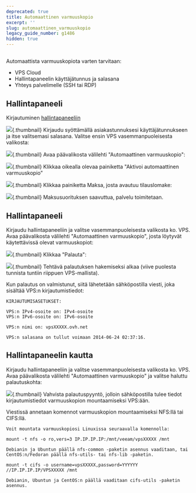 ```yaml
---
deprecated: true
title: Automaattinen varmuuskopio
excerpt: ''
slug: automaattinen_varmuuskopio
legacy_guide_number: g1486
hidden: true
---
```



## 
Automaattista varmuuskopiota varten tarvitaan:


- VPS Cloud
- Hallintapaneelin käyttäjätunnus ja salasana
- Yhteys palvelimelle (SSH tai RDP)




## Hallintapaneeli
Kirjautuminen [hallintapaneeliin](https://www.ovh.com/manager/web/)

![](images/img_2080.jpg){.thumbnail}
Kirjaudu syöttämällä asiakastunnuksesi käyttäjätunnukseen ja itse valitsemasi salasana.
Valitse ensin VPS vasemmanpuoleisesta valikosta:

![](images/img_2023.jpg){.thumbnail}
Avaa päävalikosta välilehti "Automaattinen varmuuskopio":

![](images/img_2026.jpg){.thumbnail}
Klikkaa oikealla olevaa painiketta "Aktivoi automaattinen varmuuskopio"

![](images/img_2027.jpg){.thumbnail}
Klikkaa painiketta Maksa, josta avautuu tilauslomake:

![](images/img_2028.jpg){.thumbnail}
Maksusuorituksen saavuttua, palvelu toimitetaan.


## Hallintapaneeli
Kirjaudu hallintapaneeliin ja valitse vasemmanpuoleisesta valikosta ko. VPS.
Avaa päävalikosta välilehti "Automaattinen varmuuskopio", josta löytyvät käytettävissä olevat varmuuskopiot:

![](images/img_2021.jpg){.thumbnail}
Klikkaa "Palauta":

![](images/img_2025.jpg){.thumbnail}
Tehtävä palautuksen hakemiseksi alkaa (viive puolesta tunnista tuntiin riippuen VPS-mallista).

Kun palautus on valmistunut, siitä lähetetään sähköpostilla viesti, joka sisältää VPS:n kirjautumistiedot:


```
KIRJAUTUMISASETUKSET:

VPS:n IPv4-osoite on: IPv4-osoite
VPS:n IPv6-osoite on: IPv6-osoite

VPS:n nimi on: vpsXXXXX.ovh.net

VPS:n salasana on tullut voimaan 2014-06-24 02:37:16.
```




## Hallintapaneelin kautta
Kirjaudu hallintapaneeliin ja valitse vasemmanpuoleisesta valikosta ko. VPS. Avaa päävalikosta välilehti "Automaattinen varmuuskopio" ja valitse haluttu palautuskohta:

![](images/img_2022.jpg){.thumbnail}
Vahvista palautuspyyntö, jolloin sähköpostilla tulee tiedot kirjautumistiedot varmuuskopion mountaamiseksi VPS:ään.

Viestissä annetaan komennot varmuuskopion mountaamiseksi NFS:llä tai CIFS:llä.


```
Voit mountata varmuuskopiosi Linuxissa seuraavalla komennolla:

mount -t nfs -o ro,vers=3 IP.IP.IP.IP:/mnt/veeam/vpsXXXXX /mnt

Debianin ja Ubuntun päällä nfs-common -paketin asennus vaaditaan, tai CentOS:n/Fedoran päällä nfs-utils- tai nfs-lib -paketin.

mount -t cifs -o username=vpsXXXXX,password=YYYYYY //IP.IP.IP.IP/VPSXXXXX /mnt

Debianin, Ubuntun ja CentOS:n päällä vaaditaan cifs-utils -paketin asennus.
```



